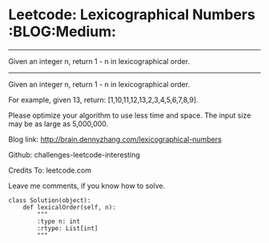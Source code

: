 # Leetcode: Lexicographical Numbers     :BLOG:Medium:


---

Given an integer n, return 1 - n in lexicographical order.  

---

Given an integer n, return 1 - n in lexicographical order.  

For example, given 13, return: [1,10,11,12,13,2,3,4,5,6,7,8,9].  

Please optimize your algorithm to use less time and space. The input size may be as large as 5,000,000.  

Blog link: <http://brain.dennyzhang.com/lexicographical-numbers>  

Github: challenges-leetcode-interesting  

Credits To: leetcode.com  

Leave me comments, if you know how to solve.  

    class Solution(object):
        def lexicalOrder(self, n):
            """
            :type n: int
            :rtype: List[int]
            """
